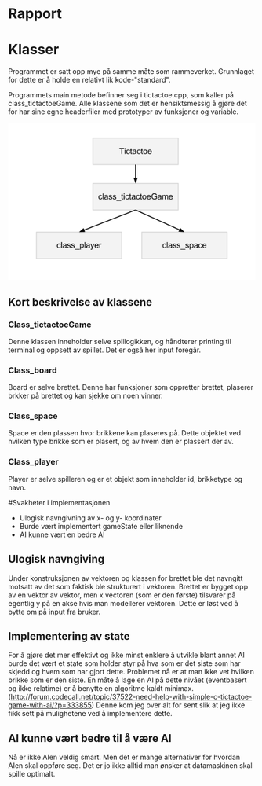 Rapport
=======

# Klasser
Programmet er satt opp mye på samme måte som rammeverket. Grunnlaget for dette er å holde en relativt lik kode-"standard".

Programmets main metode befinner seg i tictactoe.cpp, som kaller på class_tictactoeGame.
Alle klassene som det er hensiktsmessig å gjøre det for har sine egne headerfiler med prototyper av funksjoner og variable.

![alt text](https://github.com/larhauga/tictactoe/raw/master/tictactoe.png)

## Kort beskrivelse av klassene
### Class_tictactoeGame
Denne klassen inneholder selve spillogikken, og håndterer printing til terminal og oppsett av spillet. Det er også her input foregår.

### Class_board
Board er selve brettet. Denne har funksjoner som oppretter brettet, plaserer brkker på brettet og kan sjekke om noen vinner.

### Class_space
Space er den plassen hvor brikkene kan plaseres på. Dette objektet ved hvilken type brikke som er plasert, og av hvem den er plassert der av.

### Class_player
Player er selve spilleren og er et objekt som inneholder id, brikketype og navn.


#Svakheter i implementasjonen
 - Ulogisk navngivning av x- og y- koordinater
 - Burde vært implementert gameState eller liknende
 - AI kunne vært en bedre AI

## Ulogisk navngiving
Under konstruksjonen av vektoren og klassen for brettet ble det navngitt motsatt av det som faktisk ble strukturert i vektoren.
Brettet er bygget opp av en vektor av vektor, men x vectoren (som er den første) tilsvarer på egentlig y på en akse hvis man modellerer vektoren.
Dette er løst ved å bytte om på input fra bruker.

## Implementering av state
For å gjøre det mer effektivt og ikke minst enklere å utvikle blant annet AI burde det vært et state som holder styr på hva som er det siste som har skjedd og hvem som har gjort dette.
Problemet nå er at man ikke vet hvilken brikke som er den siste.
En måte å lage en AI på dette nivået (eventbasert og ikke relatime) er å benytte en algoritme kaldt minimax. (http://forum.codecall.net/topic/37522-need-help-with-simple-c-tictactoe-game-with-ai/?p=333855)
Denne kom jeg over alt for sent slik at jeg ikke fikk sett på mulighetene ved å implementere dette.

## AI kunne vært bedre til å være AI
Nå er ikke AIen veldig smart. Men det er mange alternativer for hvordan AIen skal oppføre seg. Det er jo ikke alltid man ønsker at datamaskinen skal spille optimalt.

